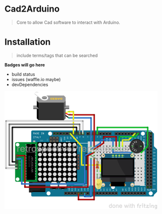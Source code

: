 # Cad2Arduino
> Core to allow Cad software to interact with Arduino.
# Installation

> include terms/tags that can be searched

**Badges will go here**

- build status
- issues (waffle.io maybe)
- devDependencies

![alt text](https://raw.githubusercontent.com/retrospectivePreposterous/Arduino-Cad2Arduino/master/Autocad2Arduino-WiringDiagram.png?token=AOV45TLNEI6UQKWMJYSOGIC647LT4)
